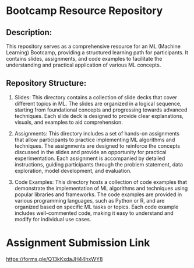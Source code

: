 # Bootcamp Resource Repository

## Description:
This repository serves as a comprehensive resource for an ML (Machine Learning) Bootcamp, providing a structured learning path for participants. It contains slides, assignments, and code examples to facilitate the understanding and practical application of various ML concepts.

## Repository Structure:
1. Slides: This directory contains a collection of slide decks that cover different topics in ML. The slides are organized in a logical sequence, starting from foundational concepts and progressing towards advanced techniques. Each slide deck is designed to provide clear explanations, visuals, and examples to aid comprehension.

2. Assignments: This directory includes a set of hands-on assignments that allow participants to practice implementing ML algorithms and techniques. The assignments are designed to reinforce the concepts discussed in the slides and provide an opportunity for practical experimentation. Each assignment is accompanied by detailed instructions, guiding participants through the problem statement, data exploration, model development, and evaluation.

3. Code Examples: This directory hosts a collection of code examples that demonstrate the implementation of ML algorithms and techniques using popular libraries and frameworks. The code examples are provided in various programming languages, such as Python or R, and are organized based on specific ML tasks or topics. Each code example includes well-commented code, making it easy to understand and modify for individual use cases.

# Assignment Submission Link
https://forms.gle/Q13kKxdaJH44hxWY8
